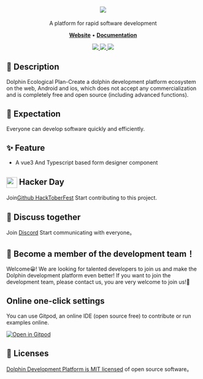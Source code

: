 
<h1 align="center">
   <b>
       <a href="https://godolphinx.org"><img src="https://godolphinx.org/images/dolphin-platform-logo.svg" /></a><br>
   </b>
</h1>

<p align="center"> A platform for rapid software development </p>

<p align="center">
    <a href="https://godolphinx.org/"><b>Website</b></a> •
    <a href="https://godolphinx.org/formDesign/description.html"><b>Documentation</b></a>
</p>

<div align="center">
  <a href="https://godolphinx.org">
    <img src="https://img.shields.io/npm/l/vue.svg?sanitize=true">
  </a>
  <a href="https://gitpod.io/#https://github.com/wangxiang4/dolphin-form-design">
    <img src="https://img.shields.io/badge/Gitpod-Ready--to--Code-blue?logo=gitpod&style=flat-square">
  </a>
  <a href="https://discord.gg/DREuQWrRYQ">
    <img src="https://img.shields.io/badge/chat-on%20discord-7289da.svg?sanitize=true"/>
  </a>
</div>

## 🐬 Description
Dolphin Ecological Plan-Create a dolphin development platform ecosystem on the web, Android and ios, 
which does not accept any commercialization and is completely free and open source (including advanced functions).

## 💪 Expectation
Everyone can develop software quickly and efficiently.

## ✨ Feature
- A vue3 And Typescript based form designer component

## <img width="28" style="vertical-align:middle" src="https://godolphinx.org/images/hacktoberfest-logo.svg"> Hacker Day
Join[Github HackToberFest](https://hacktoberfest.com/) Start contributing to this project.

## 🤔 Discuss together
Join [Discord](https://discord.gg/DREuQWrRYQ) Start communicating with everyone。

## 🤗 Become a member of the development team！
Welcome😀! We are looking for talented developers to join us and make the Dolphin development platform even better! 
If you want to join the development team, please contact us, you are very welcome to join us!💖

## Online one-click settings
You can use Gitpod, an online IDE (open source free) to contribute or run examples online.

[![Open in Gitpod](https://gitpod.io/button/open-in-gitpod.svg)](https://gitpod.io/#https://github.com/wangxiang4/dolphin-form-design)

## 📄 Licenses
[Dolphin Development Platform is MIT licensed](https://github.com/wangxiang4/dolphin-form-design/blob/master/LICENSE) of open source software。
